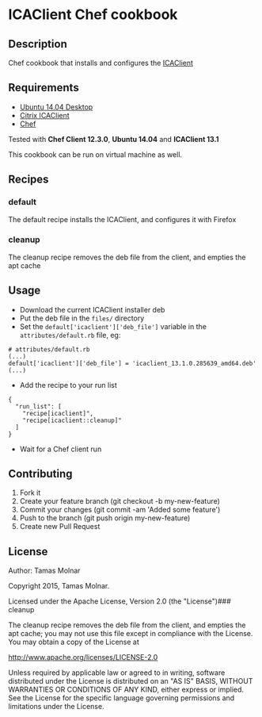 # ICAClient Chef cookbook

## Description

Chef cookbook that installs and configures the [ICAClient](https://www.citrix.com/downloads/citrix-receiver/linux/receiver-for-linux-131.html)

## Requirements

* [Ubuntu 14.04 Desktop](http://ubuntu.com)
* [Citrix ICAClient](https://www.citrix.com/downloads/citrix-receiver/linux/receiver-for-linux-131.html)
* [Chef](http://chef.io)

Tested with **Chef Client 12.3.0**, **Ubuntu 14.04** and **ICAClient 13.1**

This cookbook can be run on virtual machine as well.

## Recipes

### default

The default recipe installs the ICAClient, and configures it with Firefox

### cleanup

The cleanup recipe removes the deb file from the client, and empties the apt cache

## Usage

* Download the current ICAClient installer deb
* Put the deb file in the `files/` directory
* Set the `default['icaclient']['deb_file']` variable in the `attributes/default.rb` file, eg:
```
# attributes/default.rb
(...)
default['icaclient']['deb_file'] = 'icaclient_13.1.0.285639_amd64.deb'
(...)
```
* Add the recipe to your run list
```
{
  "run_list": [
    "recipe[icaclient]",
    "recipe[icaclient::cleanup]"
  ]
}
```
* Wait for a Chef client run

## Contributing

1. Fork it
2. Create your feature branch (git checkout -b my-new-feature)
3. Commit your changes (git commit -am 'Added some feature')
4. Push to the branch (git push origin my-new-feature)
5. Create new Pull Request

## License

Author: Tamas Molnar

Copyright 2015, Tamas Molnar.

Licensed under the Apache License, Version 2.0 (the "License")### cleanup

The cleanup recipe removes the deb file from the client, and empties the apt cache;
you may not use this file except in compliance with the License.
You may obtain a copy of the License at

http://www.apache.org/licenses/LICENSE-2.0

Unless required by applicable law or agreed to in writing, software
distributed under the License is distributed on an "AS IS" BASIS,
WITHOUT WARRANTIES OR CONDITIONS OF ANY KIND, either express or implied.
See the License for the specific language governing permissions and
limitations under the License.
